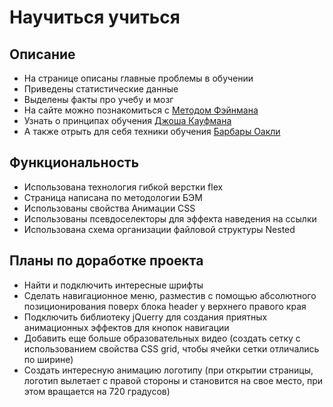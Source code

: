 # Научиться учиться
## Описание
- На странице описаны главные проблемы в обучении
- Приведены статистические данные
- Выделены факты про учебу и мозг
- На сайте можно познакомиться с [Методом Фэйнмана](http://)
- Узнать о принципах обучения [Джоша Кауфмана](http://)
- А также отрыть для себя техники обучения [Барбары Оакли](http://)
## Функциональность
- Использована технология гибкой верстки flex
- Страница написана по методологии БЭМ
- Использованы свойства Анимации CSS
- Использованы псевдоселекторы для эффекта наведения на ссылки
- Использована схема организации файловой структуры Nested
## Планы по доработке проекта
- Найти и подключить интересные шрифты
- Сделать навигационное меню, разместив с помощью абсолютного позиционирования поверх блока header у верхнего правого края
- Подключить библиотеку jQuerry для создания приятных анимационных эффектов для кнопок навигации
- Добавить еще больше образовательных видео (создать сетку с использованием свойства CSS grid, чтобы ячейки сетки отличались по ширине)
- Создать интересную анимацию логотипу (при открытии страницы, логотип вылетает с правой стороны и становится на свое место, при этом вращается на 720 градусов)
